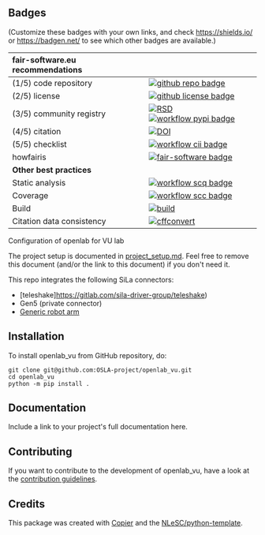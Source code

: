 ## Badges

(Customize these badges with your own links, and check https://shields.io/ or https://badgen.net/ to see which other badges are available.)

| fair-software.eu recommendations | |
| :-- | :--  |
| (1/5) code repository              | [![github repo badge](https://img.shields.io/badge/github-repo-000.svg?logo=github&labelColor=gray&color=blue)](https://github.com/OSLA-project/openlab_vu) |
| (2/5) license                      | [![github license badge](https://img.shields.io/github/license/OSLA-project/openlab_vu)](https://github.com/OSLA-project/openlab_vu) |
| (3/5) community registry           | [![RSD](https://img.shields.io/badge/rsd-openlab_vu-00a3e3.svg)](https://www.research-software.nl/software/openlab_vu) [![workflow pypi badge](https://img.shields.io/pypi/v/openlab_vu.svg?colorB=blue)](https://pypi.python.org/project/openlab_vu/) |
| (4/5) citation                     | [![DOI](https://zenodo.org/badge/DOI/<replace-with-created-DOI>.svg)](https://doi.org/<replace-with-created-DOI>)|
| (5/5) checklist                    | [![workflow cii badge](https://bestpractices.coreinfrastructure.org/projects/<replace-with-created-project-identifier>/badge)](https://bestpractices.coreinfrastructure.org/projects/<replace-with-created-project-identifier>) |
| howfairis                          | [![fair-software badge](https://img.shields.io/badge/fair--software.eu-%E2%97%8F%20%20%E2%97%8F%20%20%E2%97%8F%20%20%E2%97%8F%20%20%E2%97%8B-yellow)](https://fair-software.eu) |
| **Other best practices**           | &nbsp; |
| Static analysis                    | [![workflow scq badge](https://sonarcloud.io/api/project_badges/measure?project=OSLA-project_openlab_vu&metric=alert_status)](https://sonarcloud.io/dashboard?id=OSLA-project_openlab_vu) |
| Coverage                           | [![workflow scc badge](https://sonarcloud.io/api/project_badges/measure?project=OSLA-project_openlab_vu&metric=coverage)](https://sonarcloud.io/dashboard?id=OSLA-project_openlab_vu) || **GitHub Actions**                 | &nbsp; |
| Build                              | [![build](https://github.com/OSLA-project/openlab_vu/actions/workflows/build.yml/badge.svg)](https://github.com/OSLA-project/openlab_vu/actions/workflows/build.yml) |
| Citation data consistency          | [![cffconvert](https://github.com/OSLA-project/openlab_vu/actions/workflows/cffconvert.yml/badge.svg)](https://github.com/OSLA-project/openlab_vu/actions/workflows/cffconvert.yml) || SonarCloud                         | [![sonarcloud](https://github.com/OSLA-project/openlab_vu/actions/workflows/sonarcloud.yml/badge.svg)](https://github.com/OSLA-project/openlab_vu/actions/workflows/sonarcloud.yml) |## How to use openlab_vu

Configuration of openlab for VU lab

The project setup is documented in [project_setup.md](project_setup.md). Feel free to remove this document (and/or the link to this document) if you don't need it.

This repo integrates the following SiLa connectors:
- [teleshake]https://gitlab.com/sila-driver-group/teleshake)
- Gen5 (private connector)
- [Generic robot arm](https://gitlab.com/OpenLabAutomation/device-integration/genericroboticarm)

## Installation

To install openlab_vu from GitHub repository, do:

```console
git clone git@github.com:OSLA-project/openlab_vu.git
cd openlab_vu
python -m pip install .
```

## Documentation

Include a link to your project's full documentation here.

## Contributing

If you want to contribute to the development of openlab_vu,
have a look at the [contribution guidelines](CONTRIBUTING.md).

## Credits

This package was created with [Copier](https://github.com/copier-org/copier) and the [NLeSC/python-template](https://github.com/NLeSC/python-template).
